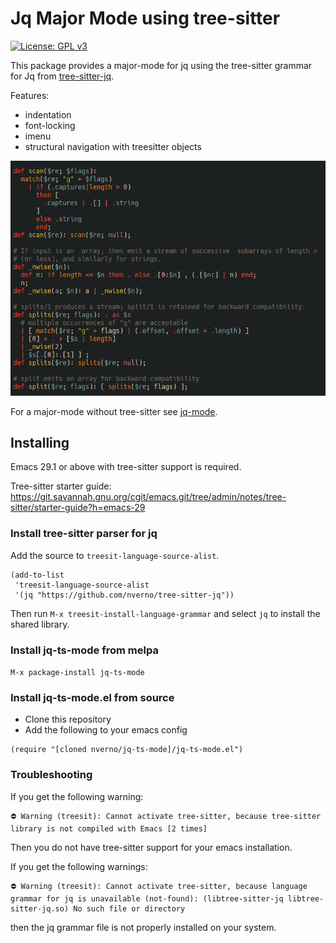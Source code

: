 # Jq Major Mode using tree-sitter

[![License: GPL v3](https://img.shields.io/badge/License-GPLv3-blue.svg)](https://www.gnu.org/licenses/gpl-3.0)

This package provides  a major-mode for jq using the  tree-sitter grammar for Jq
from [tree-sitter-jq](https://github.com/nverno/tree-sitter-jq).

Features:
- indentation
- font-locking
- imenu
- structural navigation with treesitter objects

![example](doc/jq-example.png)

For a major-mode without tree-sitter see [jq-mode](https://github.com/ljos/jq-mode).

## Installing

Emacs 29.1 or above with tree-sitter support is required. 

Tree-sitter starter guide: https://git.savannah.gnu.org/cgit/emacs.git/tree/admin/notes/tree-sitter/starter-guide?h=emacs-29

### Install tree-sitter parser for jq

Add the source to `treesit-language-source-alist`. 

```elisp
(add-to-list
 'treesit-language-source-alist
 '(jq "https://github.com/nverno/tree-sitter-jq"))
```

Then run `M-x treesit-install-language-grammar` and select `jq` to install the
shared library.

### Install jq-ts-mode from melpa

`M-x package-install jq-ts-mode`

### Install jq-ts-mode.el from source

- Clone this repository
- Add the following to your emacs config

```elisp
(require "[cloned nverno/jq-ts-mode]/jq-ts-mode.el")
```

### Troubleshooting

If you get the following warning:

```
⛔ Warning (treesit): Cannot activate tree-sitter, because tree-sitter
library is not compiled with Emacs [2 times]
```

Then you do not have tree-sitter support for your emacs installation.

If you get the following warnings:
```
⛔ Warning (treesit): Cannot activate tree-sitter, because language grammar for jq is unavailable (not-found): (libtree-sitter-jq libtree-sitter-jq.so) No such file or directory
```

then the jq grammar file is not properly installed on your system.
